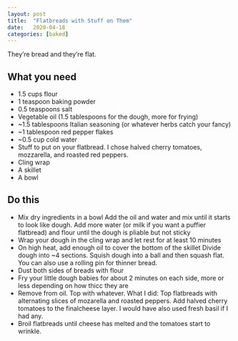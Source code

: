 ```yaml
---
layout: post
title:  "Flatbreads with Stuff on Them"
date:   2020-04-18
categories: [baked]
---
```

They’re bread and they’re flat.<br/>

## What you need
* 1.5 cups flour
* 1 teaspoon baking powder
* 0.5 teaspoons salt
* Vegetable oil (1.5 tablespoons for the dough, more for frying)
* ~1.5 tablespoons Italian seasoning (or whatever herbs catch your fancy)
* ~1 tablespoon red pepper flakes
* ~0.5 cup cold water
* Stuff to put on your flatbread. I chose halved cherry tomatoes, mozzarella, and roasted red peppers.
* Cling wrap
* A skillet
* A bowl

## Do this
* Mix dry ingredients in a bowl
Add the oil and water and mix until it starts to look like dough. Add more water (or milk if you want a puffier flatbread) and flour until the dough is pliable but not sticky
* Wrap your dough in the cling wrap and let rest for at least 10 minutes
* On high heat, add enough oil to cover the bottom of the skillet
Divide dough into ~4 sections. Squish dough into a ball and then squash flat. You can also use a rolling pin for thinner bread.
* Dust both sides of breads with flour
* Fry your little dough babies for about 2 minutes on each side, more or less depending on how thicc they are
* Remove from oil. Top with whatever. What I did:
Top flatbreads with alternating slices of mozarella and roasted peppers. Add halved cherry tomatoes to the finalcheese layer. I would have also used fresh basil if I had any.
* Broil flatbreads until cheese has melted and the tomatoes start to wrinkle.